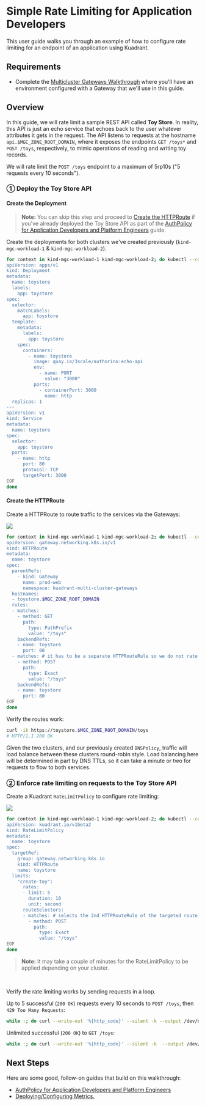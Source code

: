 # Simple Rate Limiting for Application Developers

This user guide walks you through an example of how to configure rate limiting for an endpoint of an application using Kuadrant.

## Requirements

- Complete the [Multicluster Gateways Walkthrough](./multicluster-gateways-walkthrough.md) where you'll have an environment configured with a Gateway that we'll use in this guide.

## Overview

In this guide, we will rate limit a sample REST API called **Toy Store**. In reality, this API is just an echo service that echoes back to the user whatever attributes it gets in the request. The API listens to requests at the hostname `api.$MGC_ZONE_ROOT_DOMAIN`, where it exposes the endpoints `GET /toys*` and `POST /toys`, respectively, to mimic operations of reading and writing toy records.

We will rate limit the `POST /toys` endpoint to a maximum of 5rp10s ("5 requests every 10 seconds").

### ① Deploy the Toy Store API

#### Create the Deployment

> **Note:** You can skip this step and proceed to [Create the HTTPRoute](#create-the-httproute) if you've already deployed the Toy Store API as part of the [AuthPolicy for Application Developers and Platform Engineers](https://docs.kuadrant.io/kuadrant-operator/doc/user-guides/auth-for-app-devs-and-platform-engineers/#2-deploy-the-toy-store-sample-application-persona-app-developer) guide.

Create the deployments for both clusters we've created previously (`kind-mgc-workload-1` & `kind-mgc-workload-2`).

```bash
for context in kind-mgc-workload-1 kind-mgc-workload-2; do kubectl --context $context apply -f - <<EOF
apiVersion: apps/v1
kind: Deployment
metadata:
  name: toystore
  labels:
    app: toystore
spec:
  selector:
    matchLabels:
      app: toystore
  template:
    metadata:
      labels:
        app: toystore
    spec:
      containers:
        - name: toystore
          image: quay.io/3scale/authorino:echo-api
          env:
            - name: PORT
              value: "3000"
          ports:
            - containerPort: 3000
              name: http
  replicas: 1
---
apiVersion: v1
kind: Service
metadata:
  name: toystore
spec:
  selector:
    app: toystore
  ports:
    - name: http
      port: 80
      protocol: TCP
      targetPort: 3000
EOF
done
```

#### Create the HTTPRoute
Create a HTTPRoute to route traffic to the services via the Gateways:

![](https://i.imgur.com/rdN8lo3.png)

```sh
for context in kind-mgc-workload-1 kind-mgc-workload-2; do kubectl --context $context apply -f - <<EOF
apiVersion: gateway.networking.k8s.io/v1
kind: HTTPRoute
metadata:
  name: toystore
spec:
  parentRefs:
    - kind: Gateway
      name: prod-web
      namespace: kuadrant-multi-cluster-gateways
  hostnames:
  - toystore.$MGC_ZONE_ROOT_DOMAIN
  rules:
  - matches:
    - method: GET
      path:
        type: PathPrefix
        value: "/toys"
    backendRefs:
    - name: toystore
      port: 80
  - matches: # it has to be a separate HTTPRouteRule so we do not rate limit other endpoints
    - method: POST
      path:
        type: Exact
        value: "/toys"
    backendRefs:
    - name: toystore
      port: 80
EOF
done
```

Verify the routes work:

```sh
curl -ik https://toystore.$MGC_ZONE_ROOT_DOMAIN/toys
# HTTP/1.1 200 OK
```

Given the two clusters, and our previously created `DNSPolicy`, traffic will load balance between these clusters round-robin style. Load balancing here will be determined in part by DNS TTLs, so it can take a minute or two for requests to flow to both services.

### ② Enforce rate limiting on requests to the Toy Store API

Create a Kuadrant `RateLimitPolicy` to configure rate limiting:

![](https://i.imgur.com/2A9sXXs.png)

```sh
for context in kind-mgc-workload-1 kind-mgc-workload-2; do kubectl --context $context apply -f - <<EOF
apiVersion: kuadrant.io/v1beta2
kind: RateLimitPolicy
metadata:
  name: toystore
spec:
  targetRef:
    group: gateway.networking.k8s.io
    kind: HTTPRoute
    name: toystore
  limits:
    "create-toy":
      rates:
      - limit: 5
        duration: 10
        unit: second
      routeSelectors:
      - matches: # selects the 2nd HTTPRouteRule of the targeted route
        - method: POST
          path:
            type: Exact
            value: "/toys"
EOF
done
```

> **Note:** It may take a couple of minutes for the RateLimitPolicy to be applied depending on your cluster.

<br/>

Verify the rate limiting works by sending requests in a loop.

Up to 5 successful (`200 OK`) requests every 10 seconds to `POST /toys`, then `429 Too Many Requests`:

```sh
while :; do curl --write-out '%{http_code}' --silent -k --output /dev/null https://toystore.$MGC_ZONE_ROOT_DOMAIN/toys -X POST | egrep --color "\b(429)\b|$"; sleep 1; done
```

Unlimited successful (`200 OK`) to `GET /toys`:

```sh
while :; do curl --write-out '%{http_code}' --silent -k  --output /dev/null https://toystore.$MGC_ZONE_ROOT_DOMAIN/toys | egrep --color "\b(429)\b|$"; sleep 1; done
```

## Next Steps

Here are some good, follow-on guides that build on this walkthrough:

* [AuthPolicy for Application Developers and Platform Engineers](https://docs.kuadrant.io/kuadrant-operator/doc/user-guides/auth-for-app-devs-and-platform-engineers/)
* [Deploying/Configuring Metrics.](./metrics-walkthrough.md)